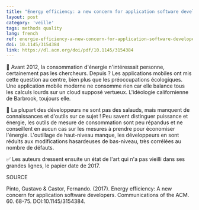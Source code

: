 ```yaml
---
title: "Energy efficiency: a new concern for application software developers"
layout: post
category: 'veille'
tags: methods quality
lang: french
ref: energie-efficiency-a-new-concern-for-application-software-developers
doi: 10.1145/3154384
link: https://dl.acm.org/doi/pdf/10.1145/3154384
---
```


🔋 Avant 2012, la consommation d'énergie n'intéressait personne, certainement pas les chercheurs. Depuis ? Les applications mobiles ont mis cette question au centre, bien plus que les préoccupations écologiques. Une application mobile moderne ne consomme rien car elle balance tous les calculs lourds sur un cloud supposé vertueux. L'idéologie californienne de Barbrook, toujours elle.

👿 La plupart des développeurs ne sont pas des salauds, mais manquent de connaissances et d'outils sur ce sujet ! Peu savent distinguer puissance et énergie, les outils de mesure de consommation sont peu répandus et ne conseillent en aucun cas sur les mesures à prendre pour économiser l'énergie. L'outillage de haut-niveau manque, les développeurs en sont réduits aux modifications hasardeuses de bas-niveau, très corrélées au nombre de défauts.

✅ Les auteurs dressent ensuite un état de l'art qui n'a pas vieilli dans ses grandes lignes, le papier date de 2017.

SOURCE

Pinto, Gustavo & Castor, Fernando. (2017). Energy efficiency: A new concern for application software developers. Communications of the ACM. 60. 68-75. DOI:10.1145/3154384. 